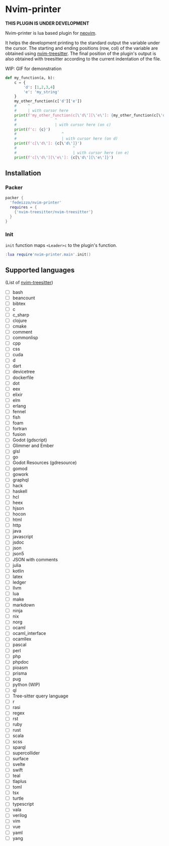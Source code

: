 # Nvim-printer

**THIS PLUGIN IS UNDER DEVELOPMENT**

Nvim-printer is lua based plugin for [neovim](https://github.com/neovim/neovim).

It helps the development printing to the standard output the variable under the cursor.
The starting and ending positions (row, col) of the variable are obtained using [nvim-treesitter](https://github.com/nvim-treesitter/nvim-treesitter).
The final position of the plugin's output is also obtained with treesitter according to the current indentation of the file. 

WIP: GIF for demonstration

```python
def my_function(a, b):
    c = {
        'd': [1,2,3,4]
        'e': 'my_string'
    }
    my_other_function(c['d']['e'])
    #     ^
    #     | with cursor here
    print(f'my_other_function(c[\'d\'][\'e\']: {my_other_function(c[\'d\'][\'e\']}')
    #                 ^
    #                 | with cursor here (on c)
    print(f'c: {c}')
    #                    ^
    #                    | with cursor here (on d)
    print(f'c[\'d\']: {c[\'d\']}')
    #                         ^
    #                         | with cursor here (on e)
    print(f'c[\'d\'][\'e\']: {c[\'d\'][\'e\']}')
```

## Installation
### Packer
```lua
packer {
  'fedeizzo/nvim-printer'
  requires = {
    {'nvim-treesitter/nvim-treesitter'}
  }
}
```

### Init
`init` function maps `<Leader>c` to the plugin's function.
```lua
:lua require'nvim-printer.main'.init()
```

## Supported languages
(List of [nvim-treesitter](https://github.com/nvim-treesitter/nvim-treesitter))
- [ ] bash
- [ ] beancount
- [ ] bibtex
- [ ] c
- [ ] c\_sharp
- [ ] clojure
- [ ] cmake
- [ ] comment
- [ ] commonlisp
- [ ] cpp
- [ ] css
- [ ] cuda
- [ ] d
- [ ] dart
- [ ] devicetree
- [ ] dockerfile
- [ ] dot
- [ ] eex
- [ ] elixir
- [ ] elm
- [ ] erlang
- [ ] fennel
- [ ] fish
- [ ] foam
- [ ] fortran
- [ ] fusion
- [ ] Godot (gdscript)
- [ ] Glimmer and Ember
- [ ] glsl
- [ ] go
- [ ] Godot Resources (gdresource)
- [ ] gomod
- [ ] gowork
- [ ] graphql
- [ ] hack
- [ ] haskell
- [ ] hcl
- [ ] heex
- [ ] hjson
- [ ] hocon
- [ ] html
- [ ] http
- [ ] java
- [ ] javascript
- [ ] jsdoc
- [ ] json
- [ ] json5
- [ ] JSON with comments
- [ ] julia
- [ ] kotlin
- [ ] latex
- [ ] ledger
- [ ] llvm
- [ ] lua
- [ ] make
- [ ] markdown
- [ ] ninja
- [ ] nix
- [ ] norg
- [ ] ocaml
- [ ] ocaml\_interface
- [ ] ocamllex
- [ ] pascal
- [ ] perl
- [ ] php
- [ ] phpdoc
- [ ] pioasm
- [ ] prisma
- [ ] pug
- [ ] python (WIP)
- [ ] ql
- [ ] Tree-sitter query language
- [ ] r
- [ ] rasi
- [ ] regex
- [ ] rst
- [ ] ruby
- [ ] rust
- [ ] scala
- [ ] scss
- [ ] sparql
- [ ] supercollider
- [ ] surface
- [ ] svelte
- [ ] swift
- [ ] teal
- [ ] tlaplus
- [ ] toml
- [ ] tsx
- [ ] turtle
- [ ] typescript
- [ ] vala
- [ ] verilog
- [ ] vim
- [ ] vue
- [ ] yaml
- [ ] yang
